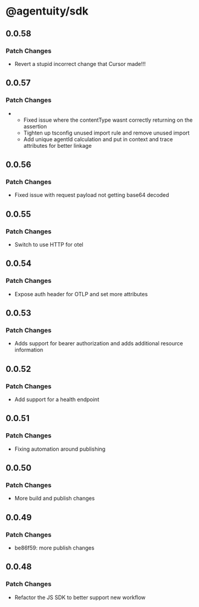 # @agentuity/sdk

## 0.0.58

### Patch Changes

- Revert a stupid incorrect change that Cursor made!!!

## 0.0.57

### Patch Changes

- - Fixed issue where the contentType wasnt correctly returning on the assertion
  - Tighten up tsconfig unused import rule and remove unused import
  - Add unique agentId calculation and put in context and trace attributes for better linkage

## 0.0.56

### Patch Changes

- Fixed issue with request payload not getting base64 decoded

## 0.0.55

### Patch Changes

- Switch to use HTTP for otel

## 0.0.54

### Patch Changes

- Expose auth header for OTLP and set more attributes

## 0.0.53

### Patch Changes

- Adds support for bearer authorization and adds additional resource information

## 0.0.52

### Patch Changes

- Add support for a health endpoint

## 0.0.51

### Patch Changes

- Fixing automation around publishing

## 0.0.50

### Patch Changes

- More build and publish changes

## 0.0.49

### Patch Changes

- be86f59: more publish changes

## 0.0.48

### Patch Changes

- Refactor the JS SDK to better support new workflow
